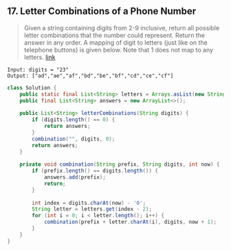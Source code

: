## 17. Letter Combinations of a Phone Number
> Given a string containing digits from 2-9 inclusive, return all possible letter combinations that the number could represent. Return the answer in any order. A mapping of digit to letters (just like on the telephone buttons) is given below. Note that 1 does not map to any letters. [link](https://leetcode.com/problems/letter-combinations-of-a-phone-number/)
```
Input: digits = "23"
Output: ["ad","ae","af","bd","be","bf","cd","ce","cf"]
```
```java
class Solution {
    public static final List<String> letters = Arrays.asList(new String[]{"abc", "def", "ghi", "jkl", "mno", "pqrs", "tuv", "wxyz"});
    public final List<String> answers = new ArrayList<>();
    
    public List<String> letterCombinations(String digits) {
        if (digits.length() == 0) {
            return answers;
        }
        combination("", digits, 0);
        return answers;
    }
    
    private void combination(String prefix, String digits, int now) {
        if (prefix.length() == digits.length()) {
            answers.add(prefix);
            return;
        }
        
        int index = digits.charAt(now) - '0';
        String letter = letters.get(index - 2);
        for (int i = 0; i < letter.length(); i++) {
            combination(prefix + letter.charAt(i), digits, now + 1);
        }
    }
}
```